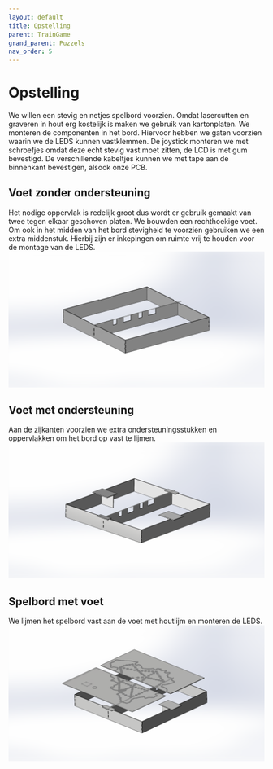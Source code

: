 ```yaml
---
layout: default
title: Opstelling
parent: TrainGame
grand_parent: Puzzels
nav_order: 5
---
```


#  Opstelling

We willen een stevig en netjes spelbord voorzien. Omdat lasercutten en graveren in hout erg kostelijk is maken we gebruik van kartonplaten. We monteren de componenten in het bord. Hiervoor hebben we gaten voorzien waarin we de LEDS kunnen vastklemmen. De joystick monteren we met schroefjes omdat deze echt stevig vast moet zitten, de LCD is met gum bevestigd. De verschillende kabeltjes kunnen we met tape aan de binnenkant bevestigen, alsook onze PCB. 


## Voet zonder ondersteuning
Het nodige oppervlak is redelijk groot dus wordt er gebruik gemaakt van twee tegen elkaar geschoven platen. We bouwden een rechthoekige voet. Om ook in het midden van het bord stevigheid te voorzien gebruiken we een extra middenstuk. Hierbij zijn er inkepingen om ruimte vrij te houden voor de montage van de LEDS.
![](BoxZonder.png)

## Voet met ondersteuning
Aan de zijkanten voorzien we extra ondersteuningsstukken en oppervlakken om het bord op vast te lijmen.
![](BoxOnder.png)

## Spelbord met voet

We lijmen het spelbord vast aan de voet met houtlijm en monteren de LEDS.
![](Totaal.png)

